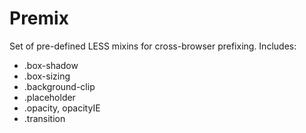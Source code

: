 Premix
======

Set of pre-defined LESS mixins for cross-browser prefixing.
Includes:

- .box-shadow
- .box-sizing
- .background-clip
- .placeholder
- .opacity, opacityIE
- .transition
